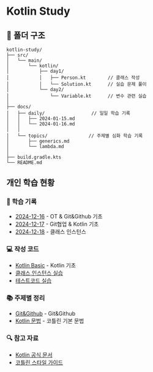 # Kotlin Study

## 📁 폴더 구조
```
kotlin-study/
├── src/
│   └── main/
│       └── kotlin/
│           ├── day1/
│           │   ├── Person.kt        // 클래스 작성
│           │   └── Solution.kt      // 실습 문제 풀이
│           └── day2/
│               └── Variable.kt      // 변수 관련 실습
│
├── docs/
│   ├── daily/                 // 일일 학습 기록
│   │   ├── 2024-01-15.md
│   │   └── 2024-01-16.md
│   │
│   └── topics/               // 주제별 심화 학습 기록
│       ├── generics.md
│       └── lambda.md
│
├── build.gradle.kts
└── README.md
```


## 개인 학습 현황

### 📝 학습 기록
- [2024-12-16](docs/daily/2024-12-16.md) - OT & Git&Github 기초
- [2024-12-17](docs/daily/2024-12-17.md) - Git협업 & Kotlin 기초
- [2024-12-18](docs/daily/2024-12-18.md) - 클래스 인스턴스

### 💻 작성 코드
- [Kotlin Basic](src/main/kotlin/day02/Basic.kt) - Kotlin 기초
- [클래스,인스턴스 실습](src/main/kotlin/day03/Hero.kt)
- [테스트코드 실습](src/test/kotlin/day03/HeroTest.kt)

### 📚 주제별 정리
- [Git&Github](docs/topics/Git&Github.md) - Git&Github
- [Kotlin 문법](docs/topics/Git&Github.md) - 코틀린 기본 문법

### 🔍 참고 자료
- [Kotlin 공식 문서](https://kotlinlang.org/docs/home.html)
- [코틀린 스타일 가이드](https://kotlinlang.org/docs/coding-conventions.html)
